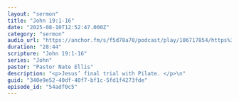 ```yaml
---
layout: "sermon"
title: "John 19:1-16"
date: "2025-08-10T12:52:47.000Z"
category: "sermon"
audio_url: "https://anchor.fm/s/f5d78a70/podcast/play/106717854/https%3A%2F%2Fd3ctxlq1ktw2nl.cloudfront.net%2Fstaging%2F2025-7-11%2F405471015-44100-2-c944170e7e315.m4a"
duration: "28:44"
scripture: "John 19:1-16"
series: "John"
pastor: "Pastor Nate Ellis"
description: "<p>Jesus’ final trial with Pilate. </p>\n"
guid: "340e9e52-40df-40f7-bf1c-5fd1f4273fde"
episode_id: "54adf0c5"
---
```


